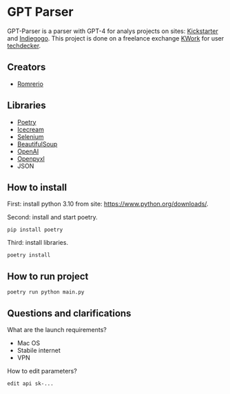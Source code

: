 # GPT Parser

GPT-Parser is a parser with GPT-4 for analys projects on sites: [Kickstarter](https://www.kickstarter.com/)
and [Indiegogo](https://www.indiegogo.com/). This project is done on a freelance exchange [KWork](https://kwork.ru/) for
user [techdecker](https://kwork.ru/user/techdecker).

## Creators

- [Romrerio](https://github.com/RomrerioPrevious)

## Libraries

- [Poetry](https://github.com/python-poetry/poetry)
- [Icecream](https://github.com/gruns/icecream)
- [Selenium](https://github.com/SeleniumHQ/selenium)
- [BeautifulSoup](https://github.com/expobrain/BeautifulSoup)
- [OpenAI](https://github.com/openai/openai-python)
- [Openpyxl](https://github.com/shshe/openpyxl)
- JSON

## How to install

First: install python 3.10 from site: https://www.python.org/downloads/.

Second: install and start poetry.

```
pip install poetry
```

Third: install libraries.

```
poetry install
```

## How to run project

```
poetry run python main.py
```

## Questions and clarifications

What are the launch requirements?

- Mac OS
- Stabile internet
- VPN

How to edit parameters?

```
edit api sk-...
```
